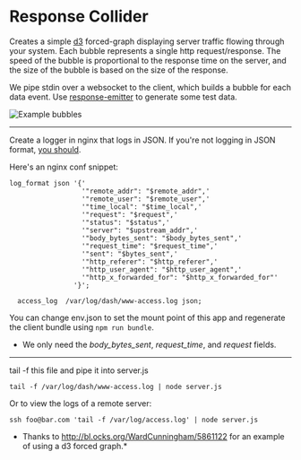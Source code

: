 Response Collider
=================

Creates a simple [d3](http://d3js.org/) forced-graph displaying server traffic flowing through your system. Each bubble represents a single http request/response. The speed of the bubble
is proportional to the response time on the server, and the size of the bubble is based on the size of the response.

We pipe stdin over a websocket to the client, which builds a bubble for each data event. Use [response-emitter](https://github.com/SpiderStrategies/response-emitter) to generate some test data.


![Example bubbles](https://raw.github.com/SpiderStrategies/response-collider/master/bubbles.gif)

---
Create a logger in nginx that logs in JSON. If you're not logging in JSON format, [you should](https://journal.paul.querna.org/articles/2011/12/26/log-for-machines-in-json/).

Here's an nginx conf snippet:

```
log_format json '{'
                  '"remote_addr": "$remote_addr",'
                  '"remote_user": "$remote_user",'
                  '"time_local": "$time_local",'
                  '"request": "$request",'
                  '"status": "$status",'
                  '"server": "$upstream_addr",'
                  '"body_bytes_sent": "$body_bytes_sent",'
                  '"request_time": "$request_time",'
                  '"sent": "$bytes_sent",'
                  '"http_referer": "$http_referer",'
                  '"http_user_agent": "$http_user_agent",'
                  '"http_x_forwarded_for": "$http_x_forwarded_for"'
                '}';

  access_log  /var/log/dash/www-access.log json;
```

You can change env.json to set the mount point of this app and regenerate the client bundle using `npm run bundle`.

* We only need the *body_bytes_sent*, *request_time*, and *request* fields.

---
tail -f this file and pipe it into server.js

```
tail -f /var/log/dash/www-access.log | node server.js
```

Or to view the logs of a remote server:
```
ssh foo@bar.com 'tail -f /var/log/access.log' | node server.js
```

* Thanks to http://bl.ocks.org/WardCunningham/5861122 for an example of using a d3 forced graph.*
